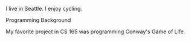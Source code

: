 I live in Seattle. I enjoy cycling.

Programming Background

My favorite project in CS 165 was programming Conway's Game of Life.
